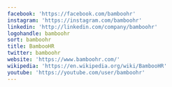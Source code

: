 ```yaml
---
facebook: 'https://facebook.com/bamboohr'
instagram: 'https://instagram.com/bamboohr'
linkedin: 'http://linkedin.com/company/bamboohr'
logohandle: bamboohr
sort: bamboohr
title: BambooHR
twitter: bamboohr
website: 'https://www.bamboohr.com/'
wikipedia: 'https://en.wikipedia.org/wiki/BambooHR'
youtube: 'https://youtube.com/user/bamboohr'
---
```

